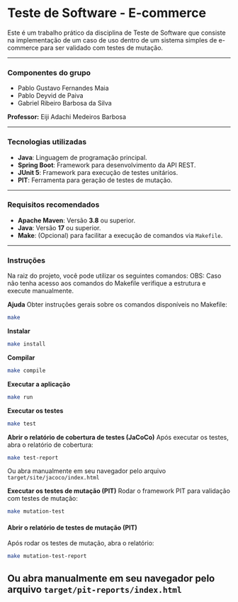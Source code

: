 # Teste de Software - E-commerce

Este é um trabalho prático da disciplina de Teste de Software que consiste na implementação de um caso de uso dentro de um sistema simples de e-commerce para ser validado com testes de mutação.

---

### **Componentes do grupo**

- Pablo Gustavo Fernandes Maia  
- Pablo Deyvid de Paiva  
- Gabriel Ribeiro Barbosa da Silva  

**Professor:** Eiji Adachi Medeiros Barbosa

---

### **Tecnologias utilizadas**

- **Java**: Linguagem de programação principal.  
- **Spring Boot**: Framework para desenvolvimento da API REST.  
- **JUnit 5**: Framework para execução de testes unitários.  
- **PIT**: Ferramenta para geração de testes de mutação.  

---

### **Requisitos recomendados**

- **Apache Maven**: Versão **3.8** ou superior.  
- **Java**: Versão **17** ou superior.  
- **Make**: (Opcional) para facilitar a execução de comandos via `Makefile`.

---

### **Instruções**

Na raiz do projeto, você pode utilizar os seguintes comandos:
OBS: Caso não tenha acesso aos comandos do Makefile verifique a estrutura e execute manualmente.

**Ajuda**
Obter instruções gerais sobre os comandos disponíveis no Makefile:
```bash
make
```

**Instalar**
```bash
make install
```

**Compilar**
```bash
make compile
```

**Executar a aplicação**
```bash
make run
```

**Executar os testes**
```bash
make test
```

**Abrir o relatório de cobertura de testes (JaCoCo)**
Após executar os testes, abra o relatório de cobertura:
```bash
make test-report
```
Ou abra manualmente em seu navegador pelo arquivo `target/site/jacoco/index.html`

**Executar os testes de mutação (PIT)**
Rodar o framework PIT para validação com testes de mutação:
```bash
make mutation-test
```

#### **Abrir o relatório de testes de mutação (PIT)**
Após rodar os testes de mutação, abra o relatório:
```bash
make mutation-test-report
```
Ou abra manualmente em seu navegador pelo arquivo `target/pit-reports/index.html`
---
